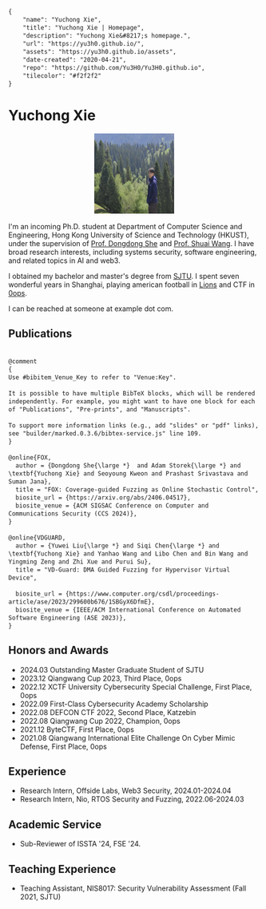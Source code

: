 ```bio-meta
{
    "name": "Yuchong Xie",
    "title": "Yuchong Xie | Homepage",
    "description": "Yuchong Xie&#8217;s homepage.",
    "url": "https://yu3h0.github.io/",
    "assets": "https://yu3h0.github.io/assets",
    "date-created": "2020-04-21",
    "repo": "https://github.com/Yu3H0/Yu3H0.github.io",
    "tilecolor": "#f2f2f2"
}
```

# Yuchong&nbsp;Xie

<figure class="gl-page-background gl-float-right gl-image-box" style="text-align: center;"><img src="assets/images/hero-image.jpg" alt="A photo of Yuchong Xie" width="160" height="160" style="max-width: 160px;" /></figure>

I'm an incoming Ph.D. student at Department of Computer Science and Engineering, Hong Kong University of Science and Technology (HKUST), under the supervision of [Prof. Dongdong She](https://cse.hkust.edu.hk/~dongdong/) and [Prof. Shuai Wang](https://www.cse.ust.hk/~shuaiw/). I have broad research interests, including systems security, software engineering, and related topics in AI and web3.

I obtained my bachelor and master's degree from [SJTU](https://en.sjtu.edu.cn/). I spent seven wonderful years in Shanghai, playing american  football in [Lions](https://weibo.com/p/1005052985465871/home) and CTF in [0ops](https://ctftime.org/team/4419).

I can be reached at <span id="_eml" class="gl-eml">someone at example dot com</span>.

<!--[bio][protect]
<script type="application/javascript">
window.setTimeout(function ()
{
var addr = [121, 117, 51, 104, 48, 120, 105, 101, 64, 103, 109, 97, 105, 108, 46, 99, 111, 109];
addr = String.fromCharCode.apply(String, addr);
var eml = document.getElementById('_eml');
eml.innerHTML = '<a href="mailto:' + addr + '">' + addr + '</a>';
eml.removeAttribute('class');
}, 600);
</script>
[bio]-->


## Publications

```blog-bib

@comment
{
Use #bibitem_Venue_Key to refer to "Venue:Key".

It is possible to have multiple BibTeX blocks, which will be rendered independently. For example, you might want to have one block for each of "Publications", "Pre-prints", and "Manuscripts".

To support more information links (e.g., add "slides" or "pdf" links),
see "builder/marked.0.3.6/bibtex-service.js" line 109.
}

@online{FOX,
  author = {Dongdong She{\large *}  and Adam Storek{\large *} and \textbf{Yuchong Xie} and Seoyoung Kweon and Prashast Srivastava and Suman Jana},
  title = "FOX: Coverage-guided Fuzzing as Online Stochastic Control",
  biosite_url = {https://arxiv.org/abs/2406.04517},
  biosite_venue = {ACM SIGSAC Conference on Computer and Communications Security (CCS 2024)},
}

@online{VDGUARD,
  author = {Yuwei Liu{\large *} and Siqi Chen{\large *} and \textbf{Yuchong Xie} and Yanhao Wang and Libo Chen and Bin Wang and Yingming Zeng and Zhi Xue and Purui Su},
  title = "VD-Guard: DMA Guided Fuzzing for Hypervisor Virtual Device",

  biosite_url = {https://www.computer.org/csdl/proceedings-article/ase/2023/299600b676/1SBGyX6DfmE},
  biosite_venue = {IEEE/ACM International Conference on Automated Software Engineering (ASE 2023)},
}

```

## Honors and Awards
+ 2024.03 Outstanding Master Graduate Student of SJTU
+ 2023.12 Qiangwang Cup 2023, Third Place, 0ops
+ 2022.12 XCTF University Cybersecurity Special Challenge, First Place, 0ops
+ 2022.09 First-Class Cybersecurity Academy Scholarship
+ 2022.08 DEFCON CTF 2022, Second Place, Katzebin
+ 2022.08 Qiangwang Cup 2022, Champion, 0ops
+ 2021.12 ByteCTF, First Place, 0ops
+ 2021.08 Qiangwang International Elite Challenge On Cyber Mimic Defense, First Place, 0ops

## Experience
+ Research Intern, Offside Labs, Web3 Security, 2024.01-2024.04
+ Research Intern, Nio, RTOS Security and Fuzzing, 2022.06-2024.03

## Academic Service
+ Sub-Reviewer of ISSTA '24, FSE '24.

## Teaching Experience
+ Teaching Assistant, NIS8017: Security Vulnerability Assessment (Fall 2021, SJTU) 

